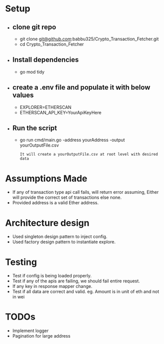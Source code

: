 # Setup
- ## clone git repo
    - git clone git@github.com:babbu325/Crypto_Transaction_Fetcher.git
    - cd Crypto_Transaction_Fetcher

- ## Install dependencies
    - go mod tidy

- ## create a .env file and populate it with below values
    - EXPLORER=ETHERSCAN
    - ETHERSCAN_API_KEY=YourApiKeyHere

- ## Run the script
    - go run cmd/main.go -address yourAddress -output yourOutputFile.csv
        
        ``It will create a yourOutputFile.csv at root level with desired data``

# Assumptions Made
- If any of transaction type api call fails, will return error
  assuming, Either will provide the correct set of transactions else none.
- Provided address is a valid Ether address.


# Architecture design
- Used singleton design pattern to inject config.
- Used factory design pattern to instantiate explore.

# Testing
- Test if config is being loaded properly.
- Test if any of the apis are failing, we should fail entire request.
- If any key in response mapper change.
- Test if all data are correct and valid. eg. Amount is in unit of eth and not in wei

# TODOs
- Implement logger
- Pagination for large address
